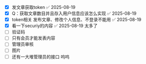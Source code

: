 - [x] 发文章获取token ✅ 2025-08-19
- [x] Q：获取文章数目并且存入用户信息应该怎么实现 ✅ 2025-08-19
- [x] token相关 发布文章、修改个人信息、不登录不能用 ✅ 2025-08-19
- [x] 看一下securiy的内容 ✅ 2025-08-19 太多了
- [ ] 验证码
- [ ] 只有会员才能发表内容
- [ ] 管理员审核
- [ ] 图片
- [ ] 还有一大堆管理员的接口 呜呜